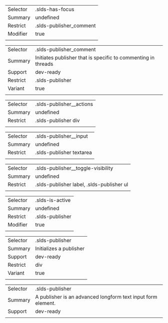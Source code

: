 
|  |  |
|-------|-------|
| Selector | .slds-has-focus  |
| Summary | undefined |
| Restrict | .slds-publisher_comment |
| Modifier | true |
|  |  |


|  |  |
|-------|-------|
| Selector | .slds-publisher_comment  |
| Summary | Initiates publisher that is specific to commenting in threads |
| Support | dev-ready |
| Restrict | .slds-publisher |
| Variant | true |
|  |  |


|  |  |
|-------|-------|
| Selector | .slds-publisher__actions  |
| Summary | undefined |
| Restrict | .slds-publisher div |
|  |  |


|  |  |
|-------|-------|
| Selector | .slds-publisher__input  |
| Summary | undefined |
| Restrict | .slds-publisher textarea |
|  |  |


|  |  |
|-------|-------|
| Selector | .slds-publisher__toggle-visibility  |
| Summary | undefined |
| Restrict | .slds-publisher label, .slds-publisher ul |
|  |  |


|  |  |
|-------|-------|
| Selector | .slds-is-active  |
| Summary | undefined |
| Restrict | .slds-publisher |
| Modifier | true |
|  |  |


|  |  |
|-------|-------|
| Selector | .slds-publisher  |
| Summary | Initializes a publisher |
| Support | dev-ready |
| Restrict | div |
| Variant | true |
|  |  |


|  |  |
|-------|-------|
| Selector | .slds-publisher  |
| Summary | A publisher is an advanced longform text input form element. |
| Support | dev-ready |
|  |  |

